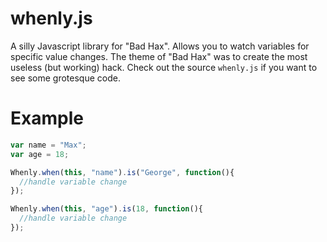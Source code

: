# whenly.js

A silly Javascript library for "Bad Hax". Allows you to watch variables for specific value changes. The theme of "Bad Hax" was to create the most useless (but working) hack. Check out the source `whenly.js` if you want to see some grotesque code.

# Example

```javascript
var name = "Max";
var age = 18;

Whenly.when(this, "name").is("George", function(){
  //handle variable change
});

Whenly.when(this, "age").is(18, function(){
  //handle variable change
});

```
